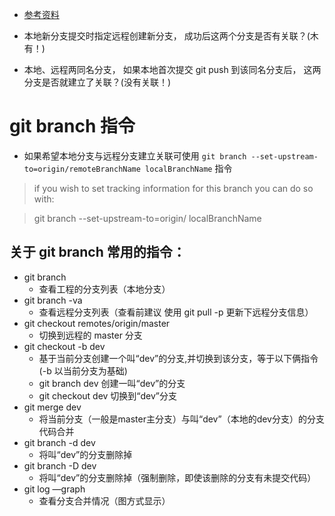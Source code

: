 * [参考资料](https://git-scm.com/docs/git-branch)

* 本地新分支提交时指定远程创建新分支， 成功后这两个分支是否有关联？(木有！) 

* 本地、远程两同名分支， 如果本地首次提交 git push 到该同名分支后， 这两分支是否就建立了关联？(没有关联！)

# git branch 指令
* 如果希望本地分支与远程分支建立关联可使用 `git branch --set-upstream-to=origin/remoteBranchName localBranchName` 指令
> if you wish to set tracking information for this branch you can do so with:

> git branch --set-upstream-to=origin/<branch> localBranchName

## 关于 git branch 常用的指令： 
* git branch 
	* 查看工程的分支列表（本地分支）
* git branch -va 
	* 查看远程分支列表（查看前建议 使用 git pull -p 更新下远程分支信息）
* git checkout  remotes/origin/master 
	* 切换到远程的 master 分支
* git checkout -b dev
	* 基于当前分支创建一个叫“dev”的分支,并切换到该分支，等于以下俩指令(-b 以当前分支为基础)
	* git branch dev   创建一叫“dev”的分支
	* git checkout dev  切换到“dev”分支
* git merge dev 
	* 将当前分支（一般是master主分支）与叫“dev”（本地的dev分支）的分支代码合并
* git branch -d dev 
	* 将叫“dev”的分支删除掉
* git branch -D dev 
	* 将叫“dev”的分支删除掉（强制删除，即使该删除的分支有未提交代码）
* git log —graph  
	* 查看分支合并情况（图方式显示）


